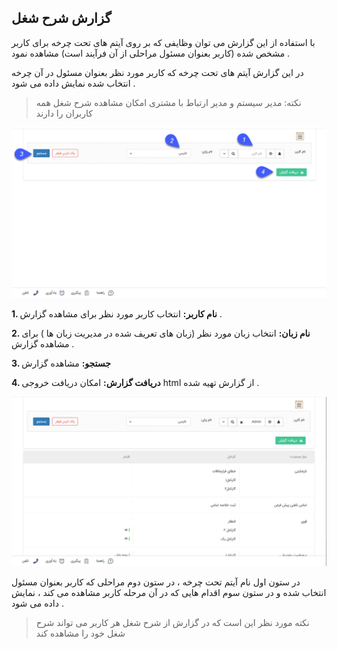 ﻿##  گزارش شرح شغل



با استفاده از  این گزارش می  توان وظایفی که بر روی آیتم های  تحت چرخه برای کاربر مشخص شده (کاربر بعنوان مسئول مراحلی از آن فرآیند است) مشاهده  نمود .

در این گزارش  آیتم های تحت چرخه که کاربر مورد نظر بعنوان مسئول در آن چرخه  انتخاب شده نمایش داده می شود .

> نکته: مدیر سیستم و مدیر ارتباط با مشتری  امکان مشاهده شرح شغل همه کاربران را دارند

![](Userbase2.png)

**1. نام کاربر:**  انتخاب کاربر مورد نظر برای مشاهده گزارش .

**2. نام زبان:**  انتخاب زبان مورد نظر  (زبان های تعریف شده در مدیریت زبان ها ) برای مشاهده گزارش .

**3. جستجو:**  مشاهده گزارش

**4. دریافت گزارش:**  امکان دریافت خروجی html از گزارش تهیه شده .

![](Userbase11.png)

در ستون اول نام آیتم تحت چرخه ،  در ستون دوم  مراحلی که کاربر بعنوان  مسئول انتخاب شده و در ستون سوم اقدام هایی که در آن مرحله  کاربر مشاهده می کند ، نمایش داده می شود .

> نکته مورد نظر این است که در گزارش از شرح شغل هر کاربر می تواند شرح شغل خود را مشاهده کند


